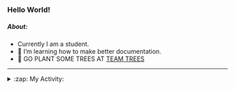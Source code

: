 ### Hello World!

##### About:
- Currently I am a student.
- 🌱 I’m learning how to make better documentation.
- 🌱 GO PLANT SOME TREES AT [TEAM TREES](https://teamtrees.org/)

---
<details>
  <summary>:zap: My Activity:</summary>
  
<!--START_SECTION:waka-->
![Code Time](http://img.shields.io/badge/Code%20Time-1%2C122%20hrs%2023%20mins-blue)

**I'm a Night 🦉** 

```text
🌞 Morning                1499 commits        ██░░░░░░░░░░░░░░░░░░░░░░░   09.54 % 
🌆 Daytime                5386 commits        █████████░░░░░░░░░░░░░░░░   34.29 % 
🌃 Evening                4492 commits        ███████░░░░░░░░░░░░░░░░░░   28.60 % 
🌙 Night                  4328 commits        ███████░░░░░░░░░░░░░░░░░░   27.56 % 
```
📅 **I'm Most Productive on Wednesday** 

```text
Monday                   2333 commits        ████░░░░░░░░░░░░░░░░░░░░░   14.86 % 
Tuesday                  1946 commits        ███░░░░░░░░░░░░░░░░░░░░░░   12.39 % 
Wednesday                3732 commits        ██████░░░░░░░░░░░░░░░░░░░   23.76 % 
Thursday                 2009 commits        ███░░░░░░░░░░░░░░░░░░░░░░   12.79 % 
Friday                   1578 commits        ███░░░░░░░░░░░░░░░░░░░░░░   10.05 % 
Saturday                 1406 commits        ██░░░░░░░░░░░░░░░░░░░░░░░   08.95 % 
Sunday                   2701 commits        ████░░░░░░░░░░░░░░░░░░░░░   17.20 % 
```


📊 **This Week I Spent My Time On** 

```text
🔥 Editors: 
VS Code                  9 hrs 37 mins       █████████████████████████   100.00 % 

🐱‍💻 Projects: 
praise                   4 hrs 30 mins       ████████████░░░░░░░░░░░░░   46.79 % 
ai                       4 hrs 29 mins       ████████████░░░░░░░░░░░░░   46.63 % 
os-lab                   25 mins             █░░░░░░░░░░░░░░░░░░░░░░░░   04.39 % 
CSF22                    11 mins             ░░░░░░░░░░░░░░░░░░░░░░░░░   01.95 % 
Unknown Project          1 min               ░░░░░░░░░░░░░░░░░░░░░░░░░   00.24 % 
```


 Last Updated on 30/04/2023 14:07:54 UTC
<!--END_SECTION:waka-->
</details>
